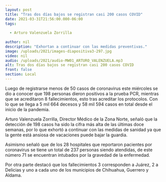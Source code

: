```yaml
---
layout: post
title: "Tras dos días bajos se registran casi 200 casos COVID"
date: 2021-03-31T21:56:00.000-06:00
tags:
  
  - Arturo Valenzuela Zorrilla
  
author: nil
description: "Exhortan a continuar con las medidas preventivas."
image: /uploads/2021/images-diapositiva3-297.jpg
video: nil
audio: /uploads/2021/audio-MW01_ARTURO_VALENZUELA.mp3
alt: Tras dos días bajos se registran casi 200 casos COVID
front: false
section: Local
---
```


Luego de registrarse menos de 50 casos de coronavirus este miércoles se dio a conocer que 198 personas dieron positivos a la prueba PCR, mientras que se acreditaron 8 fallecimientos, esto tras acreditar los protocolos. Con lo que se llega a 5 mil 664 decesos y 58 mil 594 casos en total desde el inicio de la pandemia.

Arturo Valenzuela Zorrilla, Director Médico de la Zona Norte, señaló que la detección de 198 casos ha sido la cifra más alta de las últimas doce semanas, por lo que exhortó a continuar con las medidas de sanidad ya que la gente está ansiosa de vacaciones puede bajar la guardia. 

Asimismo señaló que de los 28 hospitales que reportaron pacientes por coronavirus se tiene un total de 237 personas siendo atendidas, de este número 71 se encuentran intubados por la gravedad de la enfermedad.

Por otra parte destacó que los fallecimientos 3 corresponden a Juárez, 2 a Delicias y uno a cada uno de los municipios de Chihuahua, Guerrero y Aldama.
